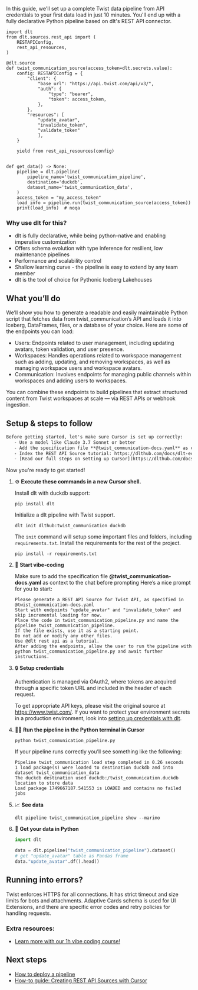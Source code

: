 In this guide, we'll set up a complete Twist data pipeline from API credentials to your first data load in just 10 minutes. You'll end up with a fully declarative Python pipeline based on dlt's REST API connector.

```python-outcome
import dlt
from dlt.sources.rest_api import (
    RESTAPIConfig,
    rest_api_resources,
)

@dlt.source
def twist_communication_source(access_token=dlt.secrets.value):
    config: RESTAPIConfig = {
        "client": {
            "base_url": "https://api.twist.com/api/v3/",
            "auth": {
                "type": "bearer",
                "token": access_token,
            },
        },
        "resources": [
            "update_avatar",
            "invalidate_token",
            "validate_token"
            ],
    }

    yield from rest_api_resources(config)


def get_data() -> None:
    pipeline = dlt.pipeline(
        pipeline_name='twist_communication_pipeline',
        destination='duckdb',
        dataset_name='twist_communication_data', 
    )
    access_token = "my_access_token"
    load_info = pipeline.run(twist_communication_source(access_token))
    print(load_info)  # noqa
```

### Why use dlt for this?

- dlt is fully declarative, while being python-native and enabling imperative customization
- Offers schema evolution with type inference for resilient, low maintenance pipelines
- Performance and scalability control
- Shallow learning curve - the pipeline is easy to extend by any team member
- dlt is the tool of choice for Pythonic Iceberg Lakehouses

## What you’ll do

We’ll show you how to generate a readable and easily maintainable Python script that fetches data from twist_communication’s API and loads it into Iceberg, DataFrames, files, or a database of your choice. Here are some of the endpoints you can load:

- Users: Endpoints related to user management, including updating avatars, token validation, and user presence.
- Workspaces: Handles operations related to workspace management such as adding, updating, and removing workspaces, as well as managing workspace users and workspace avatars.
- Communication: Involves endpoints for managing public channels within workspaces and adding users to workspaces.

You can combine these endpoints to build pipelines that extract structured content from Twist workspaces at scale — via REST APIs or webhook ingestion.

## Setup & steps to follow

```default
Before getting started, let's make sure Cursor is set up correctly:
   - Use a model like Claude 3.7 Sonnet or better
   - Add the specification file **@twist_communication-docs.yaml** as context
   - Index the REST API Source tutorial: https://dlthub.com/docs/dlt-ecosystem/verified-sources/rest_api/ and add it to context as **@dlt rest api**
   - [Read our full steps on setting up Cursor](https://dlthub.com/docs/dlt-ecosystem/llm-tooling/cursor-restapi#23-configuring-cursor-with-documentation)
```

Now you're ready to get started! 

1. ⚙️ **Execute these commands in a new Cursor shell.**
    
    Install dlt with duckdb support:
    ```shell
    pip install dlt
    ```

    Initialize a dlt pipeline with Twist support.
    ```shell
    dlt init dlthub:twist_communication duckdb
    ```

    The `init` command will setup some important files and folders, including `requirements.txt`. Install the requirements for the rest of the project.
    ```shell
    pip install -r requirements.txt
    ```
    
2. 🤠 **Start vibe-coding**
    
    Make sure to add the specification file **@twist_communication-docs.yaml** as context to the chat before prompting
    Here’s a nice prompt for you to start: 
    
    ```prompt
    Please generate a REST API Source for Twist API, as specified in @twist_communication-docs.yaml 
    Start with endpoints "update_avatar" and "invalidate_token" and skip incremental loading for now. 
    Place the code in twist_communication_pipeline.py and name the pipeline twist_communication_pipeline. 
    If the file exists, use it as a starting point. 
    Do not add or modify any other files. 
    Use @dlt rest api as a tutorial. 
    After adding the endpoints, allow the user to run the pipeline with python twist_communication_pipeline.py and await further instructions.
    ```

    
3. 🔒 **Setup credentials** 
    
    Authentication is managed via OAuth2, where tokens are acquired through a specific token URL and included in the header of each request.
    
    To get appropriate API keys, please visit the original source at https://www.twist.com/.
    If you want to protect your environment secrets in a production environment, look into [setting up credentials with dlt](https://dlthub.com/docs/walkthroughs/add_credentials).
    
4. 🏃‍♀️ **Run the pipeline in the Python terminal in Cursor**
    
    ```shell
    python twist_communication_pipeline.py
    ```
    
    If your pipeline runs correctly you’ll see something like the following:
    
    ```shell
    Pipeline twist_communication load step completed in 0.26 seconds
    1 load package(s) were loaded to destination duckdb and into dataset twist_communication_data
    The duckdb destination used duckdb:/twist_communication.duckdb location to store data
    Load package 1749667187.541553 is LOADED and contains no failed jobs
    ```
    
5. 📈 **See data**
    
    ```shell
    dlt pipeline twist_communication_pipeline show --marimo
    ```
    
6. 🐍 **Get your data in Python**
    
    ```python
    import dlt

   data = dlt.pipeline("twist_communication_pipeline").dataset()
   # get "update_avatar" table as Pandas frame
   data."update_avatar".df().head()
    ```

## Running into errors?

Twist enforces HTTPS for all connections. It has strict timeout and size limits for bots and attachments. Adaptive Cards schema is used for UI Extensions, and there are specific error codes and retry policies for handling requests.

### Extra resources:

- [Learn more with our 1h vibe coding course!](https://www.youtube.com/watch?v=GGid70rnJuM)

## Next steps

- [How to deploy a pipeline](https://dlthub.com/docs/walkthroughs/deploy-a-pipeline)
- [How-to guide: Creating REST API Sources with Cursor](https://dlthub.com/docs/dlt-ecosystem/llm-tooling/cursor-restapi)